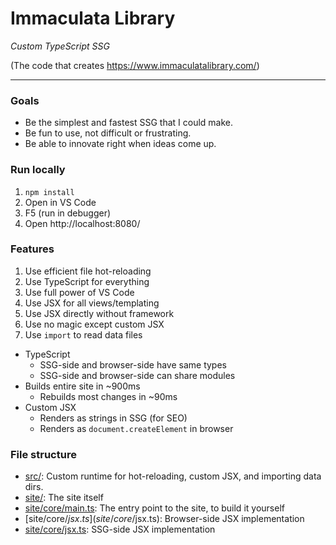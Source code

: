 # Immaculata Library

*Custom TypeScript SSG*

(The code that creates https://www.immaculatalibrary.com/)

---

### Goals

* Be the simplest and fastest SSG that I could make.
* Be fun to use, not difficult or frustrating.
* Be able to innovate right when ideas come up.

### Run locally

1. `npm install`
2. Open in VS Code
3. F5 (run in debugger)
4. Open http://localhost:8080/

### Features

1. Use efficient file hot-reloading
2. Use TypeScript for everything
3. Use full power of VS Code
4. Use JSX for all views/templating
5. Use JSX directly without framework
6. Use no magic except custom JSX
7. Use `import` to read data files

* TypeScript
  * SSG-side and browser-side have same types
  * SSG-side and browser-side can share modules
* Builds entire site in ~900ms
  * Rebuilds most changes in ~90ms
* Custom JSX
  * Renders as strings in SSG (for SEO)
  * Renders as `document.createElement` in browser

### File structure

* [src/](src/): Custom runtime for hot-reloading, custom JSX, and importing data dirs.
* [site/](site/): The site itself
* [site/core/main.ts](site/core/main.ts): The entry point to the site, to build it yourself
* [site/core/$jsx.ts](site/core/$jsx.ts): Browser-side JSX implementation
* [site/core/jsx.ts](site/core/jsx.ts): SSG-side JSX implementation
